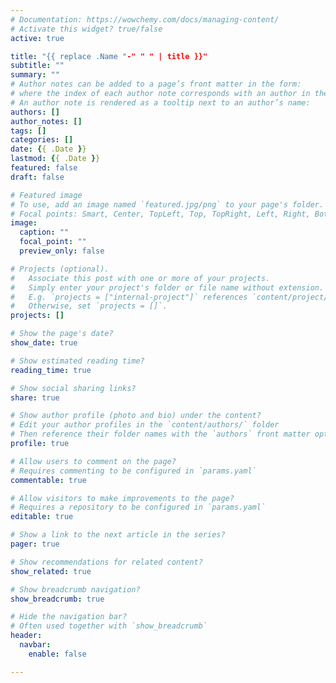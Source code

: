 ```yaml
---
# Documentation: https://wowchemy.com/docs/managing-content/
# Activate this widget? true/false
active: true

title: "{{ replace .Name "-" " " | title }}"
subtitle: ""
summary: ""
# Author notes can be added to a page’s front matter in the form:
# where the index of each author note corresponds with an author in the authors list.
# An author note is rendered as a tooltip next to an author’s name:
authors: []
author_notes: []
tags: []
categories: []
date: {{ .Date }}
lastmod: {{ .Date }}
featured: false
draft: false

# Featured image
# To use, add an image named `featured.jpg/png` to your page's folder.
# Focal points: Smart, Center, TopLeft, Top, TopRight, Left, Right, BottomLeft, Bottom, BottomRight.
image:
  caption: ""
  focal_point: ""
  preview_only: false

# Projects (optional).
#   Associate this post with one or more of your projects.
#   Simply enter your project's folder or file name without extension.
#   E.g. `projects = ["internal-project"]` references `content/project/deep-learning/index.md`.
#   Otherwise, set `projects = []`.
projects: []

# Show the page's date?
show_date: true

# Show estimated reading time?
reading_time: true

# Show social sharing links?
share: true

# Show author profile (photo and bio) under the content?
# Edit your author profiles in the `content/authors/` folder
# Then reference their folder names with the `authors` front matter option above
profile: true

# Allow users to comment on the page?
# Requires commenting to be configured in `params.yaml`
commentable: true

# Allow visitors to make improvements to the page?
# Requires a repository to be configured in `params.yaml`
editable: true

# Show a link to the next article in the series?
pager: true

# Show recommendations for related content?
show_related: true

# Show breadcrumb navigation?
show_breadcrumb: true

# Hide the navigation bar?
# Often used together with `show_breadcrumb`
header:
  navbar:
    enable: false

---
```

